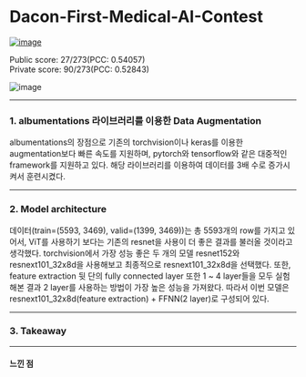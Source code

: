 # Dacon-First-Medical-AI-Contest
[![image](![image](https://github.com/user-attachments/assets/d650005e-db27-45cf-9dda-9e1478aeaf24))]([https://dacon.io/competitions/official/236295/overview/description/])

Public score: 27/273(PCC: 0.54057)  
Private score: 90/273(PCC: 0.52843)  

![image](https://github.com/user-attachments/assets/032d1816-0a29-437e-9e8f-205ea0ca4edf)


*** 
### 1. albumentations 라이브러리를 이용한 Data Augmentation
 albumentations의 장점으로 기존의 torchvision이나 keras를 이용한 augmentation보다 빠른 속도를 지원하며, pytorch와 tensorflow와 같은 대중적인 framework를 지원하고 있다. 해당 라이브러리를 이용하여 데이터를 3배 수로 증가시켜서 훈련시켰다.
 
***
### 2. Model architecture
 데이터(train=(5593, 3469), valid=(1399, 3469))는 총 5593개의 row를 가지고 있어서, ViT를 사용하기 보다는 기존의 resnet을 사용이 더 좋은 결과를 불러올 것이라고 생각했다. torchvision에서 가장 성능 좋은 두 개의 모델 resnet152와 resnext101_32x8d을 사용해보고 최종적으로 resnext101_32x8d을 선택했다. 또한, feature extraction 뒷 단의 fully connected layer 또한 1 ~ 4 layer들을 모두 실험해본 결과 2 layer를 사용하는 방법이 가장 높은 성능을 가져왔다. 따라서 이번 모델은 resnext101_32x8d(feature extraction) + FFNN(2 layer)로 구성되어 있다. 
 
***
### 3. Takeaway

***
#### 느낀 점   


